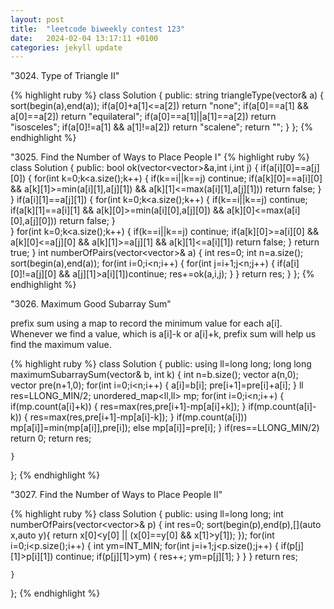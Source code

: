 ```yaml
---
layout: post
title:  "leetcode biweekly contest 123"
date:   2024-02-04 13:17:11 +0100
categories: jekyll update
---
```

"3024. Type of Triangle II"

{% highlight ruby %}
class Solution {
public:
    string triangleType(vector<int>& a) {
        sort(begin(a),end(a));
        if(a[0]+a[1]<=a[2]) return "none";
        if(a[0]==a[1] && a[0]==a[2]) return "equilateral";
        if(a[0]==a[1]||a[1]==a[2]) return "isosceles";
        if(a[0]!=a[1] && a[1]!=a[2]) return "scalene";
        return "";
    }
};
{% endhighlight %}

"3025. Find the Number of Ways to Place People I"
{% highlight ruby %}
class Solution {
public:
    bool ok(vector<vector<int>>&a,int i,int j) {
        if(a[i][0]==a[j][0]) {
            for(int k=0;k<a.size();k++) {
                if(k==i||k==j) continue;
                if(a[k][0]==a[i][0] && a[k][1]>=min(a[i][1],a[j][1]) && a[k][1]<=max(a[i][1],a[j][1])) return false;
            }
        }
        if(a[i][1]==a[j][1]) {
            for(int k=0;k<a.size();k++) {
                if(k==i||k==j) continue;
                if(a[k][1]==a[i][1] && a[k][0]>=min(a[i][0],a[j][0]) && a[k][0]<=max(a[i][0],a[j][0])) return false;
            }            
        }
        for(int k=0;k<a.size();k++) {
            if(k==i||k==j) continue;
            if(a[k][0]>=a[i][0] && a[k][0]<=a[j][0] && a[k][1]>=a[j][1] && a[k][1]<=a[i][1]) return false;
        }
        return true;
    }
    int numberOfPairs(vector<vector<int>>& a) {
        int res=0;
        int n=a.size();
        sort(begin(a),end(a));
        for(int i=0;i<n;i++) {
            for(int j=i+1;j<n;j++) {
                if(a[i][0]!=a[j][0] && a[j][1]>a[i][1])continue;
                    res+=ok(a,i,j);
            }
        }
        return res;
    }
};
{% endhighlight %}

"3026. Maximum Good Subarray Sum"

prefix sum
using a map to record the minimum value for each a[i]. Whenever we find a value, which is
a[i]-k or a[i]+k, prefix sum will help us find the maximum value.

{% highlight ruby %}
class Solution {
public:
    using ll=long long;
    long long maximumSubarraySum(vector<int>& b, int k) {
        int n=b.size();
        vector<ll> a(n,0);
        vector<ll> pre(n+1,0);
        for(int i=0;i<n;i++) {
            a[i]=b[i];
            pre[i+1]=pre[i]+a[i];
        }
        ll res=LLONG_MIN/2;
        unordered_map<ll,ll> mp;
        for(int i=0;i<n;i++) {
            if(mp.count(a[i]+k)) {
                res=max(res,pre[i+1]-mp[a[i]+k]);
            } 
            if(mp.count(a[i]-k)) {
                res=max(res,pre[i+1]-mp[a[i]-k]);
            }
            if(mp.count(a[i]))
                mp[a[i]]=min(mp[a[i]],pre[i]);
            else 
                mp[a[i]]=pre[i];
        }
        if(res==LLONG_MIN/2) return 0;
        return res;
        
    }
};
{% endhighlight %}

"3027. Find the Number of Ways to Place People II"

{% highlight ruby %}
class Solution {
public:
    using ll=long long;
    int numberOfPairs(vector<vector<int>>& p) {
        int res=0;
        sort(begin(p),end(p),[](auto x,auto y){
            return x[0]<y[0] || (x[0]==y[0] && x[1]>y[1]);
        });
        for(int i=0;i<p.size();i++) {
            int ym=INT_MIN;
            for(int j=i+1;j<p.size();j++) {
                if(p[j][1]>p[i][1]) continue;
                if(p[j][1]>ym) {
                    res++;
                    ym=p[j][1];
                }
            }
        }
        return res;
        
    }
};
{% endhighlight %}
